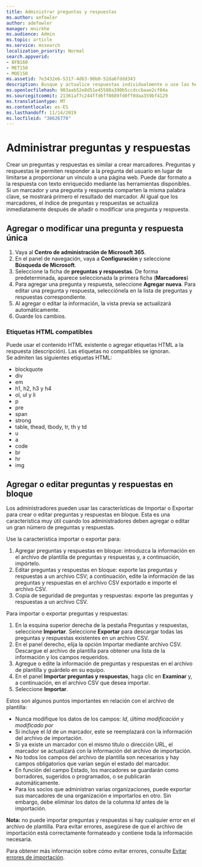 ```yaml
---
title: Administrar preguntas y respuestas
ms.author: anfowler
author: adefowler
manager: mnirkhe
ms.audience: Admin
ms.topic: article
ms.service: mssearch
localization_priority: Normal
search.appverid:
- BFB160
- MET150
- MOE150
ms.assetid: 7e3432e6-5317-4d63-90b0-52da6fddd343
description: Busque y actualice respuestas individualmente o use las herramientas disponibles de Búsqueda de Microsoft para editarlas todas a la vez
ms.openlocfilehash: 903aab52e8d51e45588a390b5ccdccbaae2cf04a
ms.sourcegitcommit: 21361af7c244ffd6ff8689fd0ff0daa359bf4129
ms.translationtype: MT
ms.contentlocale: es-ES
ms.lasthandoff: 11/14/2019
ms.locfileid: "38626778"
---
```

# <a name="manage-qas"></a>Administrar preguntas y respuestas

Crear un preguntas y respuestas es similar a crear marcadores. Preguntas y respuestas le permiten responder a la pregunta del usuario en lugar de limitarse a proporcionar un vínculo a una página web. Puede dar formato a la respuesta con texto enriquecido mediante las herramientas disponibles. Si un marcador y una pregunta y respuesta comparten la misma palabra clave, se mostrará primero el resultado del marcador. Al igual que los marcadores, el índice de preguntas y respuestas se actualiza inmediatamente después de añadir o modificar una pregunta y respuesta. 

## <a name="add-or-edit-a-single-qa"></a>Agregar o modificar una pregunta y respuesta única
1. Vaya al **Centro de administración de Microsoft 365**.
1. En el panel de navegación, vaya a **Configuración** y seleccione **Búsqueda de Microsoft**.
1. Seleccione la ficha de **preguntas y respuestas**. De forma predeterminada, aparece seleccionada la primera ficha (**Marcadores**)
1. Para agregar una pregunta y respuesta, seleccione **Agregar nueva**.
Para editar una pregunta y respuesta, selecciónela en la lista de preguntas y respuestas correspondiente.
1. Al agregar o editar la información, la vista previa se actualizará automáticamente.
1. Guarde los cambios.

### <a name="supported-html-tags"></a>Etiquetas HTML compatibles
Puede usar el contenido HTML existente o agregar etiquetas HTML a la respuesta (descripción). Las etiquetas no compatibles se ignoran.  
Se admiten las siguientes etiquetas HTML:
- blockquote
- div
- em
- h1, h2, h3 y h4
- ol, ul y li
- p
- pre
- span
- strong
- table, thead, tbody, tr, th y td
- u
- a
- code
- br
- hr
- img

## <a name="bulk-add-or-edit-qas"></a>Agregar o editar preguntas y respuestas en bloque
Los administradores pueden usar las características de Importar o Exportar para crear o editar preguntas y respuestas en bloque. Esta es una característica muy útil cuando los administradores deben agregar o editar un gran número de preguntas y respuestas. 

Use la característica importar o exportar para:
1. Agregar preguntas y respuestas en bloque: introduzca la información en el archivo de plantilla de preguntas y respuestas y, a continuación, impórtelo.
1. Editar preguntas y respuestas en bloque: exporte las preguntas y respuestas a un archivo CSV; a continuación, edite la información de las preguntas y respuestas en el archivo CSV exportado e importe el archivo CSV.
1. Copia de seguridad de preguntas y respuestas: exporte las preguntas y respuestas a un archivo CSV.

Para importar o exportar preguntas y respuestas:
1. En la esquina superior derecha de la pestaña Preguntas y respuestas, seleccione **Importar**. Seleccione **Exportar** para descargar todas las preguntas y respuestas existentes en un archivo CSV.
1. En el panel derecho, elija la opción Importar mediante archivo CSV.
Descargue el archivo de plantilla para obtener una lista de la información y los campos requeridos. 
1. Agregue o edite la información de preguntas y respuestas en el archivo de plantilla y guárdelo en su equipo. 
1. En el panel **Importar preguntas y respuestas**, haga clic en **Examinar** y, a continuación, en el archivo CSV que desea importar.
1. Seleccione **Importar**.

Estos son algunos puntos importantes en relación con el archivo de plantilla:
- Nunca modifique los datos de los campos: *Id*, *última modificación* y *modificado por*
- Si incluye el *Id* de un marcador, este se reemplazará con la información del archivo de importación.
- Si ya existe un marcador con el mismo título o dirección URL, el marcador se actualizará con la información del archivo de importación.
- No todos los campos del archivo de plantilla son necesarios y hay campos obligatorios que varían según el estado del marcador.
- En función del campo Estado, los marcadores se guardarán como borradores, sugeridos o programados, o se publicarán automáticamente.
- Para los socios que administran varias organizaciones, puede exportar sus marcadores de una organización e importarlos en otro. Sin embargo, debe eliminar los datos de la columna *Id* antes de la importación.

**Nota:** no puede importar preguntas y respuestas si hay cualquier error en el archivo de plantilla. Para evitar errores, asegúrese de que el archivo de importación está correctamente formateado y contiene toda la información necesaria. 

Para obtener más información sobre cómo evitar errores, consulte [Evitar errores de importación](manage-bookmarks.md#prevent-import-errors).